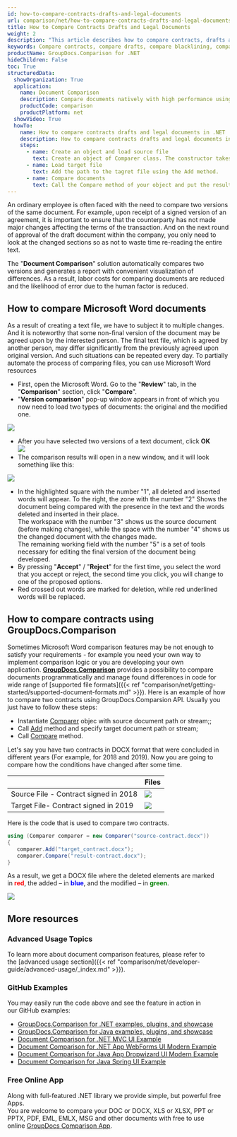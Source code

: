 ```yaml
---
id: how-to-compare-contracts-drafts-and-legal-documents
url: comparison/net/how-to-compare-contracts-drafts-and-legal-documents
title: How to Compare Contracts Drafts and Legal Documents
weight: 2
description: "This article describes how to compare contracts, drafts and legal documents using Microsoft Word blacklining feature and GroupDocs.Comparison API."
keywords: Compare contracts, compare drafts, compare blacklining, compare redlining
productName: GroupDocs.Comparison for .NET
hideChildren: False
toc: True
structuredData:
  showOrganization: True
  application:
    name: Document Comparison
    description: Compare documents natively with high performance using C# language and GroupDocs.Comparison for .NET
    productCode: comparison
    productPlatform: net
  showVideo: True
  howTo:
    name: How to compare contracts drafts and legal documents in .NET
    description: How to compare contracts drafts and legal documents in .NET step by step
    steps:
      - name: Create an object and load source file
        text: Create an object of Comparer class. The constructor takes the source file path parameter. You may specify absolute or relative file path as per your requirements.
      - name: Load target file
        text: Add the path to the tagret file using the Add method.
      - name: Compare documents
        text: Call the Compare method of your object and put the resulting file path parameter.
---
```


An ordinary employee is often faced with the need to compare two versions of the same document. For example, upon receipt of a signed version of an agreement, it is important to ensure that the counterparty has not made major changes affecting the terms of the transaction. And on the next round of approval of the draft document within the company, you only need to look at the changed sections so as not to waste time re-reading the entire text.

The "**Document Comparison**" solution automatically compares two versions and generates a report with convenient visualization of differences. As a result, labor costs for comparing documents are reduced and the likelihood of error due to the human factor is reduced.

## How to compare Microsoft Word documents

As a result of creating a text file, we have to subject it to multiple changes. And it is noteworthy that some non-final version of the document may be agreed upon by the interested person. The final text file, which is agreed by another person, may differ significantly from the previously agreed upon original version. And such situations can be repeated every day. To partially automate the process of comparing files, you can use Microsoft Word resources

- First, open the Microsoft Word. Go to the "**Review**" tab, in the "**Comparison**" section, click "**Compare**".
- "**Version comparison**" pop-up window appears in front of which you now need to load two types of documents: the original and the modified one.  


![](/comparison/net/images/how-to-compare-contracts-drafts-and-legal-documents.png)

- After you have selected two versions of a text document, click **OK**  
  ![](/comparison/net/images/how-to-compare-contracts-drafts-and-legal-documents_1.png)
- The comparison results will open in a new window, and it will look something like this:  


![](/comparison/net/images/how-to-compare-contracts-drafts-and-legal-documents_2.png)

- In the highlighted square with the number "1", all deleted and inserted words will appear. To the right, the zone with the number "2" Shows the document being compared with the presence in the text and the words deleted and inserted in their place.  
  The workspace with the number "3" shows us the source document (before making changes), while the space with the number "4" shows us the changed document with the changes made.  
  The remaining working field with the number "5" is a set of tools necessary for editing the final version of the document being developed.
- By pressing "**Accept**" / "**Reject**" for the first time, you select the word that you accept or reject, the second time you click, you will change to one of the proposed options.
- Red crossed out words are marked for deletion, while red underlined words will be replaced.

## How to compare contracts using GroupDocs.Comparison

Sometimes Microsoft Word comparison features may be not enough to satisfy your requirements - for example you need your own way to implement comparison logic or you are developing your own application. [**GroupDocs.Comparison**](https://products.groupdocs.com/comparison/net) provides a possibility to compare documents programmatically and manage found differences in code for wide range of [supported file formats]({{< ref "comparison/net/getting-started/supported-document-formats.md" >}}). Here is an example of how to compare two contracts using GroupDocs.Comparsion API. Usually you just have to follow these steps:

- Instantiate [Comparer](https://reference.groupdocs.com/net/comparison/groupdocs.comparison/comparer) objec with source document path or stream;;
- Call [Add](https://reference.groupdocs.com/net/comparison/groupdocs.comparison/comparer/methods/add/index) method and specify target document path or stream;
- Call [Compare](https://reference.groupdocs.com/comparison/net/groupdocs.comparison/comparer/methods/compare) method.

Let's say you have two contracts in DOCX format that were concluded in different years (For example, for 2018 and 2019). Now you are going to compare how the conditions have changed after some time.

|                                       | Files                                                                                 |
| ------------------------------------- | ------------------------------------------------------------------------------------- |
| Source File - Contract signed in 2018 | ![](/comparison/net/images/how-to-compare-contracts-drafts-and-legal-documents_3.png) |
| Target File- Contract signed in 2019  | ![](/comparison/net/images/how-to-compare-contracts-drafts-and-legal-documents_4.png) |

Here is the code that is used to compare two contracts.

```csharp
using (Comparer comparer = new Comparer("source-contract.docx"))
{
   comparer.Add("target_contract.docx");
   comparer.Compare("result-contract.docx");
}
```

As a result, we get a DOCX file where the deleted elements are marked in <font color="red">**red**</font>, the added – in <font color="blue">**blue**</font>, and the modified – in <font color="green">**green**</font>.

![](/comparison/net/images/how-to-compare-contracts-drafts-and-legal-documents_5.png)

## More resources

### Advanced Usage Topics

To learn more about document comparison features, please refer to the [advanced usage section]({{< ref "comparison/net/developer-guide/advanced-usage/_index.md" >}}).

### GitHub Examples

You may easily run the code above and see the feature in action in our GitHub examples:

- [GroupDocs.Comparison for .NET examples, plugins, and showcase](https://github.com/groupdocs-comparison/GroupDocs.Comparison-for-.NET)
- [GroupDocs.Comparison for Java examples, plugins, and showcase](https://github.com/groupdocs-comparison/GroupDocs.Comparison-for-Java)
- [Document Comparison for .NET MVC UI Example](https://github.com/groupdocs-comparison/GroupDocs.Comparison-for-.NET-MVC)
- [Document Comparison for .NET App WebForms UI Modern Example](https://github.com/groupdocs-comparison/GroupDocs.Comparison-for-.NET-WebForms)
- [Document Comparison for Java App Dropwizard UI Modern Example](https://github.com/groupdocs-comparison/GroupDocs.Comparison-for-Java-Dropwizard)
- [Document Comparison for Java Spring UI Example](https://github.com/groupdocs-comparison/GroupDocs.Comparison-for-Java-Spring)

### Free Online App

Along with full-featured .NET library we provide simple, but powerful free Apps.  
You are welcome to compare your DOC or DOCX, XLS or XLSX, PPT or PPTX, PDF, EML, EMLX, MSG and other documents with free to use online [GroupDocs Comparison App](https://products.groupdocs.app/comparison).
